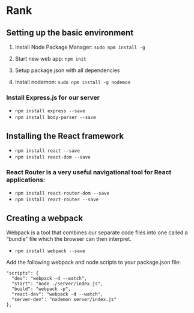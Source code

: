 # Rank


## Setting up the basic environment

1. Install Node Package Manager: `sudo npm install -g`
2. Start new web app: `npm init`

3. Setup package.json with all dependencies 

4. Install nodemon: `sudo npm install -g nodemon`

### Install Express.js for our server  
* `npm install express --save`
* `npm install body-parser --save`


## Installing the React framework

* `npm install react --save`
* `npm install react-dom --save`

### React Router is a very useful navigational tool for React applications:
* `npm install react-router-dom --save`
* `npm install react-router --save`


## Creating a webpack
Webpack is a tool that combines our separate code files into one called a “bundle” file which the browser can then interpret.

* `npm install webpack --save`

Add the following webpack and node scripts to your package.json file:

```
"scripts": {
  "dev": "webpack -d --watch",
  "start": "node ./server/index.js",
  "build": "webpack -p",
  "react-dev": "webpack -d --watch",
  "server-dev": "nodemon server/index.js"
},
```